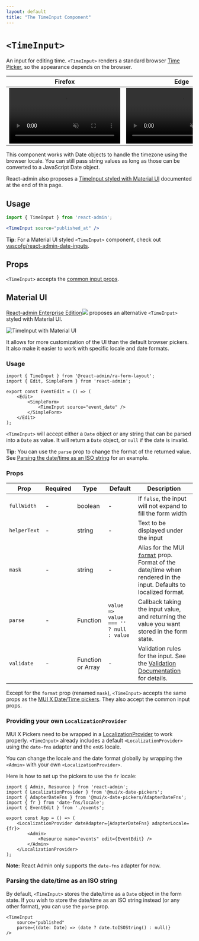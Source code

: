 ```yaml
---
layout: default
title: "The TimeInput Component"
---
```


# `<TimeInput>`

An input for editing time. `<TimeInput>` renders a standard browser [Time Picker](https://developer.mozilla.org/en-US/docs/Web/HTML/Element/input/time), so the appearance depends on the browser.

<table>
  <thead>
    <tr>
      <th>Firefox</th>
      <th>Edge</th>
    </tr>
  </thead>
  <tbody>
    <tr>
      <td>
        <video controls autoplay playsinline muted loop>
          <source src="./img/time-input-firefox.webm" type="video/webm"/>
          <source src="./img/time-input-firefox.mp4" type="video/mp4"/>
          Your browser does not support the video tag.
        </video>
      </td>
      <td>
        <video controls autoplay playsinline muted loop>
          <source src="./img/time-input-edge.webm" type="video/webm"/>
          <source src="./img/time-input-edge.mp4" type="video/mp4"/>
          Your browser does not support the video tag.
        </video>
      </td>
    </tr>
  </tbody>
</table>

This component works with Date objects to handle the timezone using the browser locale.
You can still pass string values as long as those can be converted to a JavaScript Date object.

React-admin also proposes a [TimeInput styled with Material UI](#material-ui) documented at the end of this page.

## Usage

```jsx
import { TimeInput } from 'react-admin';

<TimeInput source="published_at" />
```

**Tip**: For a Material UI styled `<TimeInput>` component, check out [vascofg/react-admin-date-inputs](https://github.com/vascofg/react-admin-date-inputs).

## Props

`<TimeInput>` accepts the [common input props](./Inputs.md#common-input-props).

## Material UI

[React-admin Enterprise Edition](https://react-admin-ee.marmelab.com)<img class="icon" src="./img/premium.svg" /> proposes an alternative `<TimeInput>` styled with Material UI. 

![TimeInput with Material UI](./img/TimeInput-MUI.png)

It allows for more customization of the UI than the default browser pickers. It also make it easier to work with specific locale and date formats.

### Usage

```tsx
import { TimeInput } from '@react-admin/ra-form-layout';
import { Edit, SimpleForm } from 'react-admin';

export const EventEdit = () => (
    <Edit>
        <SimpleForm>
            <TimeInput source="event_date" />
        </SimpleForm>
    </Edit>
);
```

`<TimeInput>` will accept either a `Date` object or any string that can be parsed into a `Date` as value. It will return a `Date` object, or `null` if the date is invalid.

**Tip:** You can use the `parse` prop to change the format of the returned value. See [Parsing the date/time as an ISO string](#parsing-the-datetime-as-an-iso-string) for an example.

### Props

| Prop         | Required | Type              | Default                                | Description                                                                                                                                                                                  |
| ------------ | -------- | ----------------- | -------------------------------------- | -------------------------------------------------------------------------------------------------------------------------------------------------------------------------------------------- |
| `fullWidth`  | -        | boolean           | -                                      | If `false`, the input will not expand to fill the form width                                                                                                                                      |
| `helperText` | -        | string            | -                                      | Text to be displayed under the input                                                                                                                                                         |
| `mask`       | -        | string            | -                                      | Alias for the MUI [`format`](https://mui.com/x/api/date-pickers/date-picker/#DatePicker-prop-format) prop. Format of the date/time when rendered in the input. Defaults to localized format. |
| `parse`      | -        | Function          | `value => value === '' ? null : value` | Callback taking the input value, and returning the value you want stored in the form state.                                                                                                  |
| `validate`   | -        | Function or Array | -                                      | Validation rules for the input. See the [Validation Documentation](https://marmelab.com/react-admin/Validation.html#per-input-validation-built-in-field-validators) for details.             |

Except for the `format` prop (renamed `mask`), `<TimeInput>` accepts the same props as the [MUI X Date/Time pickers](https://mui.com/x/api/date-pickers/). They also accept the common input props.

### Providing your own `LocalizationProvider`

MUI X Pickers need to be wrapped in a [LocalizationProvider](https://mui.com/components/pickers/#localization) to work properly. `<TimeInput>` already includes a default `<LocalizationProvider>` using the `date-fns` adapter and the `enUS` locale.

You can change the locale and the date format globally by wrapping the `<Admin>` with your own `<LocalizationProvider>`.

Here is how to set up the pickers to use the `fr` locale:

```tsx
import { Admin, Resource } from 'react-admin';
import { LocalizationProvider } from '@mui/x-date-pickers';
import { AdapterDateFns } from '@mui/x-date-pickers/AdapterDateFns';
import { fr } from 'date-fns/locale';
import { EventEdit } from './events';

export const App = () => (
    <LocalizationProvider dateAdapter={AdapterDateFns} adapterLocale={fr}>
        <Admin>
            <Resource name="events" edit={EventEdit} />
        </Admin>
    </LocalizationProvider>
);
```

**Note:** React Admin only supports the `date-fns` adapter for now.

### Parsing the date/time as an ISO string

By default, `<TimeInput>` stores the date/time as a `Date` object in the form state. If you wish to store the date/time as an ISO string instead (or any other format), you can use the `parse` prop.

```tsx
<TimeInput
    source="published"
    parse={(date: Date) => (date ? date.toISOString() : null)}
/>
```
